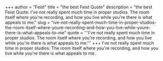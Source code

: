 +++
author = "Feist"
title = "the best Feist Quote"
description = "the best Feist Quote: I've not really spent much time in proper studios. The room itself where you're recording, and how you live while you're there is what appeals to me."
slug = "ive-not-really-spent-much-time-in-proper-studios-the-room-itself-where-youre-recording-and-how-you-live-while-youre-there-is-what-appeals-to-me"
quote = '''I've not really spent much time in proper studios. The room itself where you're recording, and how you live while you're there is what appeals to me.'''
+++
I've not really spent much time in proper studios. The room itself where you're recording, and how you live while you're there is what appeals to me.
